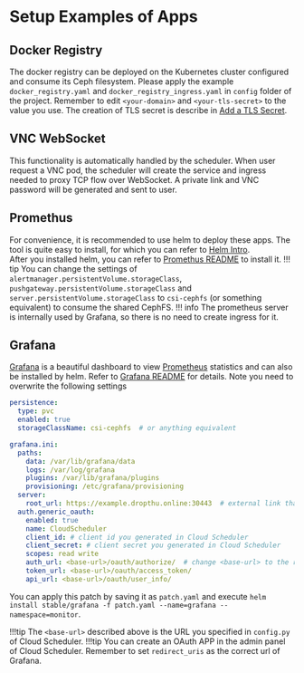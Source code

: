 # Setup Examples of Apps
## Docker Registry
The docker registry can be deployed on the Kubernetes cluster configured and consume its Ceph filesystem. Please apply the example `docker_registry.yaml` and `docker_registry_ingress.yaml` in `config` folder of the project. Remember to edit `<your-domain>` and `<your-tls-secret>` to the value you use. The creation of TLS secret is describe in [Add a TLS Secret](setup.md#add-a-tls-secret).

## VNC WebSocket
This functionality is automatically handled by the scheduler. When user request a VNC pod, the scheduler will create the service and ingress needed to proxy TCP flow over WebSocket. A private link and VNC password will be generated and sent to user.

## Promethus
For convenience, it is recommended to use helm to deploy these apps. The tool is quite easy to install, for which you can refer to [Helm Intro](https://helm.sh/docs/intro/).  
After you installed helm, you can refer to [Promethus README](https://github.com/helm/charts/tree/master/stable/prometheus) to install it.
!!! tip
    You can change the settings of `alertmanager.persistentVolume.storageClass`, `pushgateway.persistentVolume.storageClass` and `server.persistentVolume.storageClass` to `csi-cephfs` (or something equivalent) to consume the shared CephFS.
!!! info
    The prometheus server is internally used by Grafana, so there is no need to create ingress for it.

## Grafana

[Grafana](https://grafana.com/) is a beautiful dashboard to view [Prometheus](https://prometheus.io/) statistics and can also be installed by helm. Refer to [Grafana README](https://github.com/helm/charts/tree/master/stable/grafana) for details. Note you need to overwrite the following settings

```yaml
persistence:
  type: pvc
  enabled: true
  storageClassName: csi-cephfs  # or anything equivalent

grafana.ini:
  paths:
    data: /var/lib/grafana/data
    logs: /var/log/grafana
    plugins: /var/lib/grafana/plugins
    provisioning: /etc/grafana/provisioning
  server:
    root_url: https://example.dropthu.online:30443  # external link that you use to access Grafana
  auth.generic_oauth:
    enabled: true
    name: CloudScheduler
    client_id: # client id you generated in Cloud Scheduler
    client_secret: # client secret you generated in Cloud Scheduler
    scopes: read write
    auth_url: <base-url>/oauth/authorize/  # change <base-url> to the real Cloud Scheduler API server URL
    token_url: <base-url>/oauth/access_token/
    api_url: <base-url>/oauth/user_info/
```

You can apply this patch by saving it as `patch.yaml` and execute `helm install stable/grafana -f patch.yaml --name=grafana --namespace=monitor`.

!!!tip
    The `<base-url>` described above is the URL you specified in `config.py` of Cloud Scheduler.
!!!tip
    You can create an OAuth APP in the admin panel of Cloud Scheduler. Remember to set `redirect_uris` as the correct url of Grafana.
